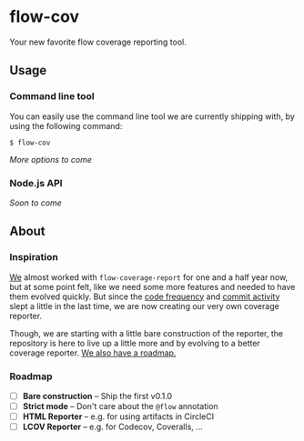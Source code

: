 # flow-cov

Your new favorite flow coverage reporting tool.

## Usage

### Command line tool

You can easily use the command line tool we are currently shipping with, by using the following command:

```
$ flow-cov
```

_More options to come_

### Node.js API

_Soon to come_

## About

### Inspiration

[We](https://fintory.com/en?ref=flow-cov) almost worked with `flow-coverage-report` for one and a half year now, but at some point felt, like we need some more features and needed to have them evolved quickly. But since the [code frequency](https://github.com/rpl/flow-coverage-report/graphs/code-frequency) and [commit activity](https://github.com/rpl/flow-coverage-report/graphs/commit-activity) slept a little in the last time, we are now creating our very own coverage reporter.

Though, we are starting with a little bare construction of the reporter, the repository is here to live up a little more and by evolving to a better coverage reporter. [We also have a roadmap.](#roadmap)

### Roadmap

- [ ] **Bare construction** – Ship the first v0.1.0
- [ ] **Strict mode** – Don't care about the `@flow` annotation
- [ ] **HTML Reporter** – e.g. for using artifacts in CircleCI
- [ ] **LCOV Reporter** – e.g. for Codecov, Coveralls, ...
